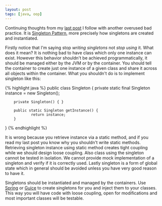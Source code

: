 ```yaml
---
layout: post
tags: [java, oop]
---
```

Continuing thoughts from my [last post](/2012/04/stop-writing-static-methods)
I follow with another overused bad practice. It is
[Singleton Pattern](http://en.wikipedia.org/wiki/Singleton_pattern),
more precisely how singletons are created and instantiated.

Firstly notice that I'm saying stop *writing singletons* not *stop
using* it. What does it mean? It is nothing bad to have class which only
one instance can exist. However this behavior shouldn't be achieved
programmatically, it should be managed either by the JVM or by the
container. You should tell the container to create just one instance
of a given class and share it across all objects within the
container. What you shouldn't do is to implement singleton like this:

{% highlight java %}
public class Singleton {
        private static final Singleton instance = new Singleton();
 
        private Singleton() { }
 
        public static Singleton getInstance() {
                return instance;
        }
}
{% endhighlight %}

It is wrong because you retrieve instance via a static method, and if
you read my last post you know why you shouldn't write static
methods. Retrieving singleton instance using static method creates
tight coupling while we should design loose coupling. Also class using
the singleton cannot be tested in isolation. We cannot provide mock
implementation of a singleton and verify if it is correctly
used. Lastly singleton is a form of global state which in general
should be avoided unless you have very good reason to have it.

Singletons should be instantiated and managed by the containers. Use
[Spring](http://www.springsource.org/) or
[Guice](http://code.google.com/p/google-guice/) to create singletons
for you and inject them to your classes. This way you will have code
with loose coupling, open for modifications and most important classes
will be testable.
